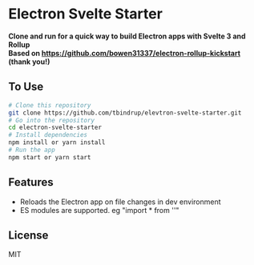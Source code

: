 # Electron Svelte Starter

**Clone and run for a quick way to build Electron apps with Svelte 3 and Rollup**  
**Based on https://github.com/bowen31337/electron-rollup-kickstart (thank you!)**

## To Use

```bash
# Clone this repository
git clone https://github.com/tbindrup/elevtron-svelte-starter.git
# Go into the repository
cd electron-svelte-starter
# Install dependencies
npm install or yarn install
# Run the app
npm start or yarn start
```

## Features

- Reloads the Electron app on file changes in dev environment
- ES modules are supported. eg "import \* from ''"

## License

MIT
